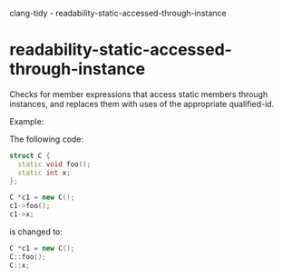 clang-tidy - readability-static-accessed-through-instance

</div>

# readability-static-accessed-through-instance

Checks for member expressions that access static members through
instances, and replaces them with uses of the appropriate qualified-id.

Example:

The following code:

``` c++
struct C {
  static void foo();
  static int x;
};

C *c1 = new C();
c1->foo();
c1->x;
```

is changed to:

``` c++
C *c1 = new C();
C::foo();
C::x;
```
